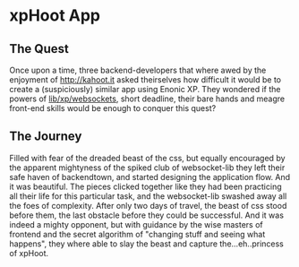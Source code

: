 
# xpHoot App

## The Quest

Once upon a time, three backend-developers that where awed by the enjoyment of http://kahoot.it asked theirselves how difficult it would be to create a (suspiciously) similar app using Enonic XP. They wondered if the powers of [lib/xp/websockets](http://repo.enonic.com/public/com/enonic/xp/docs/6.5.2/docs-6.5.2-libdoc.zip!/module-lib_xp_websocket.html), short deadline, their bare hands and meagre front-end skills would be enough to conquer this quest?

## The Journey

Filled with fear of the dreaded beast of the css, but equally encouraged by the apparent mightyness of the spiked club of websocket-lib they left their safe haven of backendtown, and started designing the application flow. And it was beautiful. The pieces clicked together like they had been practicing all their life for this particular task, and the websocket-lib swashed away all the foes of complexity. After only two days of travel, the beast of css stood before them, the last obstacle before they could be successful. And it was indeed a mighty opponent, but with guidance by the wise masters of frontend and the secret algorithm of "changing stuff and seeing what happens", they where able to slay the beast and capture the...eh..princess of xpHoot. 
